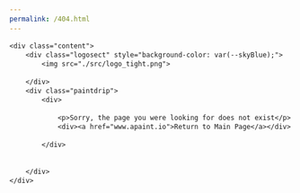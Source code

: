 ```yaml
---
permalink: /404.html
---
```


<!DOCTYPE html>
<html lang="en">
<head>
    <meta charset="UTF-8">
    <meta name="viewport" content="width=device-width, initial-scale=1.0">
    <title>aPaint.io - Page not found</title>
    <link rel="stylesheet" href="404style.css">
    <link href="https://fonts.googleapis.com/css2?family=Work+Sans:wght@500&display=swap" rel="stylesheet">
</head>
<body>

    <div class="content">
        <div class="logosect" style="background-color: var(--skyBlue);">
            <img src="./src/logo_tight.png">

        </div>
        <div class="paintdrip">
            <div>

                <p>Sorry, the page you were looking for does not exist</p>
                <div><a href="www.apaint.io">Return to Main Page</a></div>
                
            </div>


        </div>
    </div>


</body>
</html>
